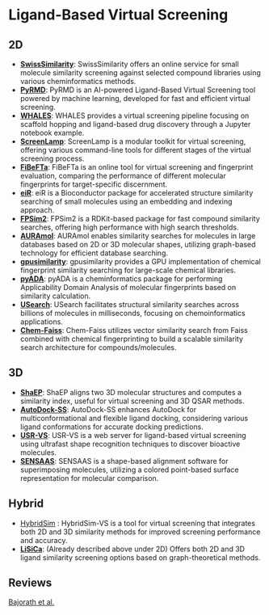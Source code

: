 # Ligand-Based Virtual Screening

## 2D

- **[SwissSimilarity](http://www.swisssimilarity.ch/)**: SwissSimilarity offers an online service for small molecule similarity screening against selected compound libraries using various cheminformatics methods.
- **[PyRMD](https://github.com/cosconatilab/PyRMD?tab=readme-ov-file)**: PyRMD is an AI-powered Ligand-Based Virtual Screening tool powered by machine learning, developed for fast and efficient virtual screening.
- **[WHALES](https://github.com/grisoniFr/scaffold_hopping_whales/blob/master/code/virtual_screening_pipeline.ipynb)**: WHALES provides a virtual screening pipeline focusing on scaffold hopping and ligand-based drug discovery through a Jupyter notebook example.
- **[ScreenLamp](https://psa-lab.github.io/screenlamp/user_guide/tools/)**: ScreenLamp is a modular toolkit for virtual screening, offering various command-line tools for different stages of the virtual screening process.
- **[FiBeFTa](https://github.com/OriolVillaro/FiBeFTa)**: FiBeFTa is an online tool for virtual screening and fingerprint evaluation, comparing the performance of different molecular fingerprints for target-specific discernment.
- **[eiR](https://github.com/girke-lab/eiR)**: eiR is a Bioconductor package for accelerated structure similarity searching of small molecules using an embedding and indexing approach.
- **[FPSim2](https://github.com/chembl/FPSim2)**: FPSim2 is a RDKit-based package for fast compound similarity searches, offering high performance with high search thresholds.
- **[AURAmol](https://www.cs.york.ac.uk/auramol/)**: AURAmol enables similarity searches for molecules in large databases based on 2D or 3D molecular shapes, utilizing graph-based technology for efficient database searching.
- **[gpusimilarity](https://github.com/schrodinger/gpusimilarity)**: gpusimilarity provides a GPU implementation of chemical fingerprint similarity searching for large-scale chemical libraries.
- **[pyADA](https://github.com/jeffrichardchemistry/pyADA)**: pyADA is a cheminformatics package for performing Applicability Domain Analysis of molecular fingerprints based on similarity calculation.
- **[USearch](https://github.com/ashvardanian/usearch-molecules)**: USearch facilitates structural similarity searches across billions of molecules in milliseconds, focusing on chemoinformatics applications.
- **[Chem-Faiss](https://github.com/ritabratamaiti/Chem-Faiss)**: Chem-Faiss utilizes vector similarity search from Faiss combined with chemical fingerprinting to build a scalable similarity search architecture for compounds/molecules.

## 3D

- **[ShaEP](https://users.abo.fi/mivainio/shaep/)**: ShaEP aligns two 3D molecular structures and computes a similarity index, useful for virtual screening and 3D QSAR methods.
- **[AutoDock-SS](https://www.semanticscholar.org/paper/AutoDock-SS%3A-AutoDock-for-Multiconformational-Ni-Wang/6a967759d3ab27e076e570238a7f8ce029bfc0e7)**: AutoDock-SS enhances AutoDock for multiconformational and flexible ligand docking, considering various ligand conformations for accurate docking predictions.
- **[USR-VS](http://usr.marseille.inserm.fr/)**: USR-VS is a web server for ligand-based virtual screening using ultrafast shape recognition techniques to discover bioactive molecules.
- **[SENSAAS](https://github.com/SENSAAS/sensaas)**: SENSAAS is a shape-based alignment software for superimposing molecules, utilizing a colored point-based surface representation for molecular comparison.

## Hybrid

- [HybridSim](http://www.rcidm.org/HybridSim‐VS/) : HybridSim-VS is a tool for virtual screening that integrates both 2D and 3D similarity methods for improved screening performance and accuracy.
- **[LiSiCa](http://insilab.org/lisica/)**: (Already described above under 2D) Offers both 2D and 3D ligand similarity screening options based on graph-theoretical methods.

## Reviews

[Bajorath et al.](https://pubs.acs.org/doi/10.1021/ci900419k)
